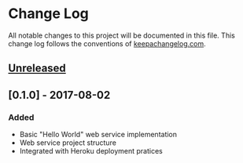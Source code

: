 # Change Log
All notable changes to this project will be documented in this file. This change log follows the conventions of [keepachangelog.com](http://keepachangelog.com/).

## [Unreleased]

## [0.1.0] - 2017-08-02
### Added
- Basic "Hello World" web service implementation
- Web service project structure
- Integrated with Heroku deployment pratices

[Unreleased]: https://github.com/whittlesjr/ioa-duel-server/compare/0.1.0...HEAD
